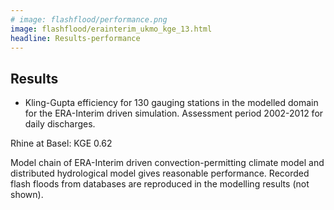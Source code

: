 ```yaml
---
# image: flashflood/performance.png
image: flashflood/erainterim_ukmo_kge_13.html
headline: Results-performance
---
```


## Results

- Kling-Gupta efficiency for 130 gauging stations in the modelled domain for the
  ERA-Interim driven simulation. Assessment period 2002-2012 for daily
  discharges.​

Rhine at Basel: KGE 0.62​

Model chain of ERA-Interim driven convection-permitting climate model and
distributed hydrological model gives reasonable performance. Recorded flash
floods from databases are reproduced in the modelling results (not shown).​
